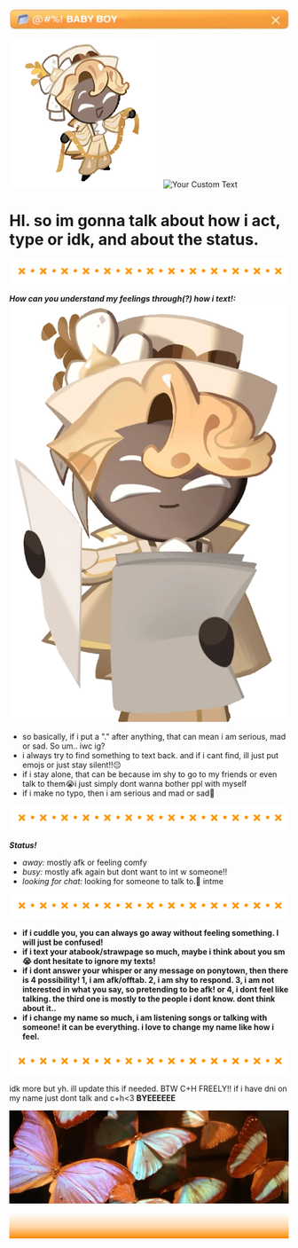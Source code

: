 ![.](./heh.jpg)

![.](Square_npc0002-greeting.webp)   ![Your Custom Text](https://komarev.com/ghpvc/?username=aylasaurr&color=orange&label=stalkers?!)

# HI. so im gonna talk about how i act, type or idk, and about the status.


![.](./h.png)

***How can you understand my feelings through(?) how i text!:***
![Your GIF Description](Sugar_coat_gacha_animation_1.webp)
* so basically, if i put a "." after anything, that can mean i am serious, mad or sad. So um.. iwc ig? 
* i always try to find something to text back. and if i cant find, ill just put emojs or just stay silent!!😔
* if i stay alone, that can be because im shy to go to my friends or even talk to them😭i just simply dont wanna bother ppl with myself 
* if i make no typo, then i am serious and mad or sad💓 

![.](./h.png)

***Status!***
* *away:* mostly afk or feeling comfy
* *busy:* mostly afk again but dont want to int w someone!!
* *looking for chat:* looking for someone to talk to.🫡 intme

![.](./h.png)


* **if i cuddle you, you can always go away without feeling something. I will just be confused!**
* **if i text your atabook/strawpage so much, maybe i think about you sm😭 dont hesitate to ignore my texts!**
* **if i dont answer your whisper or any message on ponytown, then there is 4 possibility! 1, i am afk/offtab. 2, i am shy to respond. 3, i am not interested in what you say, so pretending to be afk! or 4, i dont feel like talking. the third one is mostly to the people i dont know. dont think about it..**
* **if i change my name so much, i am listening songs or talking with someone! it can be everything. i love to change my name like how i feel.**

![.](./h.png)

idk more but yh. ill update this if needed. BTW C+H FREELY!! if i have dni on my name just dont talk and c+h<3 **BYEEEEEE**

![.](e.jpg)



![.](./a.png)
